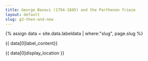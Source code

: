 ```yaml
---
title: George Basevi (1794-1845) and the Parthenon frieze
layout: default
slug: g3-then-and-now
---
```

{% assign data = site.data.labeldata | where:"slug", page.slug %}

{{ data[0]label_content}}

<span class="mb-1 mt-1 badge badge-dark p-2">{{ data[0]display_location }}</span>
